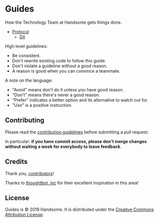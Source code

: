 # Guides

How the Technology Team at Handsome gets things done.

* [Protocol](./protocol)
  * [Git](./protocol/git)

High level guidelines:

* Be consistent.
* Don't rewrite existing code to follow this guide.
* Don't violate a guideline without a good reason.
* A reason is good when you can convince a teammate.

A note on the language:

* "Avoid" means don't do it unless you have good reason.
* "Don't" means there's never a good reason.
* "Prefer" indicates a better option and its alternative to watch out for.
* "Use" is a positive instruction.

Contributing
------------

Please read the [contribution guidelines] before submitting a pull request.

In particular: **if you have commit access, please don't merge changes without
waiting a week for everybody to leave feedback**.

[contribution guidelines]: /CONTRIBUTING.md

Credits
-------

Thank you, [contributors](https://github.com/handsomecode/guides/graphs/contributors)!

Thanks to [thoughtbot, inc](https://thoughtbot.com) for their excellent inspiration in this area!

License
-------

Guides is © 2019 Handsome. It is distributed under the [Creative Commons
Attribution License](http://creativecommons.org/licenses/by/3.0/).
